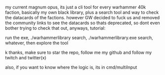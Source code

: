 my current magnum opus, its just a cli tool for every warhammer 40k faction, basically my own black library, plus a search tool and way to check the datacards of the factions. however GW decided to fuck us and removed the community links to see the datacards so thats deprecated, so dont even bother trying to check that out, anyways, tutorial:

run the exe, ./warhammerlibrary search, ./warhammerlibrary.exe search, whatever, then explore the tool

k thanks, make sure to star the repo, follow me my github and follow my twitch and twitter(x)

also, if you want to know where the logic is, its in cmd/multiInput
